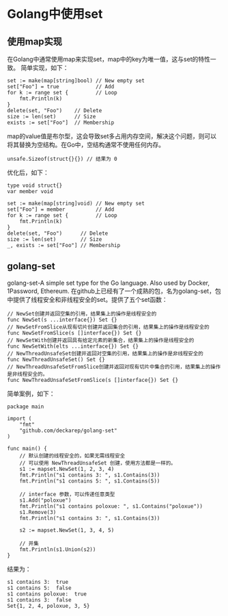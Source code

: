 # Golang中使用set

## 使用map实现

在Golang中通常使用map来实现set，map中的key为唯一值，这与set的特性一致。
简单实现，如下：
```
set := make(map[string]bool) // New empty set
set["Foo"] = true            // Add
for k := range set {         // Loop
    fmt.Println(k)
}
delete(set, "Foo")    // Delete
size := len(set)      // Size
exists := set["Foo"]  // Membership
```
map的value值是布尔型，这会导致set多占用内存空间，解决这个问题，则可以将其替换为空结构。在Go中，空结构通常不使用任何内存。

```
unsafe.Sizeof(struct{}{}) // 结果为 0
```

优化后，如下：
```
type void struct{}
var member void

set := make(map[string]void) // New empty set
set["Foo"] = member          // Add
for k := range set {         // Loop
    fmt.Println(k)
}
delete(set, "Foo")      // Delete
size := len(set)        // Size
_, exists := set["Foo"] // Membership
```

## golang-set

golang-set-A simple set type for the Go language. Also used by Docker, 1Password, Ethereum.
在github上已经有了一个成熟的包，名为golang-set，包中提供了线程安全和非线程安全的set。提供了五个set函数：
```
// NewSet创建并返回空集的引用，结果集上的操作是线程安全的
func NewSet(s ...interface{}) Set {}
// NewSetFromSlice从现有切片创建并返回集合的引用，结果集上的操作是线程安全的
func NewSetFromSlice(s []interface{}) Set {}
// NewSetWith创建并返回具有给定元素的新集合，结果集上的操作是线程安全的
func NewSetWith(elts ...interface{}) Set {}
// NewThreadUnsafeSet创建并返回对空集的引用，结果集上的操作是非线程安全的
func NewThreadUnsafeSet() Set {}
// NewThreadUnsafeSetFromSlice创建并返回对现有切片中集合的引用，结果集上的操作是非线程安全的。
func NewThreadUnsafeSetFromSlice(s []interface{}) Set {}
```
简单案例，如下：
```
package main

import (
    "fmt"
    "github.com/deckarep/golang-set"
)

func main() {
    // 默认创建的线程安全的，如果无需线程安全
    // 可以使用 NewThreadUnsafeSet 创建，使用方法都是一样的。
    s1 := mapset.NewSet(1, 2, 3, 4)
    fmt.Println("s1 contains 3: ", s1.Contains(3))
    fmt.Println("s1 contains 5: ", s1.Contains(5))

    // interface 参数，可以传递任意类型
    s1.Add("poloxue")
    fmt.Println("s1 contains poloxue: ", s1.Contains("poloxue"))
    s1.Remove(3)
    fmt.Println("s1 contains 3: ", s1.Contains(3))

    s2 := mapset.NewSet(1, 3, 4, 5)

    // 并集
    fmt.Println(s1.Union(s2))
}
```
结果为：
```
s1 contains 3:  true
s1 contains 5:  false
s1 contains poloxue:  true
s1 contains 3:  false
Set{1, 2, 4, poloxue, 3, 5}
```
